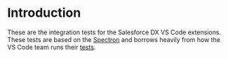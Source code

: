 # Introduction

These are the integration tests for the Salesforce DX VS Code extensions. These
tests are based on the [Spectron](https://electron.atom.io/spectron/) and
borrows heavily from how the VS Code team runs their
[tests](https://electron.atom.io/spectron/).
